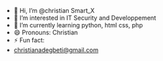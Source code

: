 - 👋 Hi, I’m @christian Smart_X
- 👀 I’m interested in IT Security and Developpement
- 🌱 I’m currently learning python, html css, php
- 😄 Pronouns: Christian
- ⚡ Fun fact: 
- christianadegbeti@gmail.com
<!---
christianADE/christianADE is a ✨ special ✨ repository because its `README.md` (this file) appears on your GitHub profile.
You can click the Preview link to take a look at your changes.
--->
